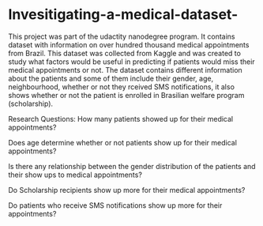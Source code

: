 # Invesitigating-a-medical-dataset-

This project was part of the udactity nanodegree program. It contains dataset with information on over hundred thousand medical appointments from Brazil. This dataset was collected from Kaggle and was created to study what factors would be useful in predicting if patients would miss their medical appointments or not. The dataset contains different information about the patients and some of them include their gender, age, neighbourhood, whether or not they rceived SMS notifications, it also shows whether or not the patient is enrolled in Brasilian welfare program (scholarship).

Research Questions:
How many patients showed up for their medical appointments?

Does age determine whether or not patients show up for their medical appointments?

Is there any relationship between the gender distribution of the patients and their show ups to medical appointments?

Do Scholarship recipients show up more for their medical appointments?

Do patients who receive SMS notifications show up more for their appointments?

